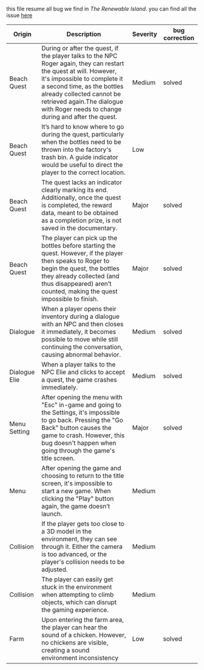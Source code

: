 this file resume all bug we find in *The Renewable Island*.
you can find all the issue [here](https://github.com/algosup/2024-2025-project-2-serious-game-team-1/issues/22)

|Origin|Description|Severity|bug correction|
|-|-|-|-|
|Beach Quest|During or after the quest, if the player talks to the NPC Roger again, they can restart the quest at will. However, it's impossible to complete it a second time, as the bottles already collected cannot be retrieved again.The dialogue with Roger needs to change during and after the quest. |Medium|solved|
|Beach Quest |It’s hard to know where to go during the quest, particularly when the bottles need to be thrown into the factory's trash bin. A guide indicator would be useful to direct the player to the correct location.|Low||
|Beach Quest|The quest lacks an indicator clearly marking its end. Additionally, once the quest is completed, the reward data, meant to be obtained as a completion prize, is not saved in the documentary.|Major|solved|
|Beach Quest|The player can pick up the bottles before starting the quest. However, if the player then speaks to Roger to begin the quest, the bottles they already collected (and thus disappeared) aren’t counted, making the quest impossible to finish.|Major|solved|
|Dialogue|When a player opens their inventory during a dialogue with an NPC and then closes it immediately, it becomes possible to move while still continuing the conversation, causing abnormal behavior.|Medium|solved|
|Dialogue Elie|When a player talks to the NPC Elie and clicks to accept a quest, the game crashes immediately.|Medium|solved|
|Menu Setting|After opening the menu with "Esc" in-game and going to the Settings, it's impossible to go back. Pressing the "Go Back" button causes the game to crash. However, this bug doesn't happen when going through the game's title screen.|Major|solved|
|Menu|After opening the game and choosing to return to the title screen, it's impossible to start a new game. When clicking the "Play" button again, the game doesn’t launch. |Medium||
|Collision|If the player gets too close to a 3D model in the environment, they can see through it. Either the camera is too advanced, or the player's collision needs to be adjusted.|Medium||
|Collision|The player can easily get stuck in the environment when attempting to climb objects, which can disrupt the gaming experience.|Medium||
|Farm|Upon entering the farm area, the player can hear the sound of a chicken. However, no chickens are visible, creating a sound environment inconsistency|Low|solved|
